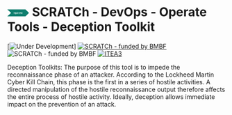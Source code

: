# <img src="../../../images/operate.png" alt ='operate'  width="10%" > SCRATCh - DevOps - Operate Tools - Deception Toolkit

[![Under Development](https://img.shields.io/badge/status-Under%development-yellow)]
[![SCRATCh - funded by BMBF](https://img.shields.io/badge/part%20of-SCRATCh-yellow)](https://scratch-itea3.eu/)
![SCRATCh - funded by BMBF](https://img.shields.io/badge/funded%20by-BMBF-blue)
[![ITEA3](https://img.shields.io/badge/supported%20by-ITEA3-orange)](https://www.itea3.org)

Deception Toolkits: The purpose of this tool is to impede the reconnaissance phase of an attacker. According to the Lockheed Martin Cyber Kill Chain, this phase is the first in a series of hostile activities. A directed manipulation of the hostile reconnaissance output therefore affects the entire process of hostile activity. Ideally, deception allows immediate impact on the prevention of an attack.




